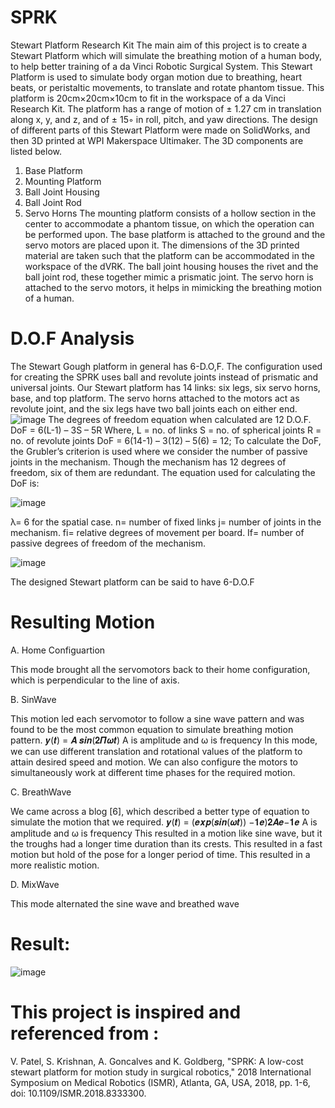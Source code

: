 # SPRK
Stewart Platform Research Kit
The main aim of this project is to create a Stewart Platform which will simulate the breathing motion of a human body, to help better training of a da Vinci Robotic Surgical System.
This Stewart Platform is used to simulate body organ motion due to breathing, heart beats, or peristaltic movements, to translate and rotate phantom tissue. This platform is 20cm×20cm×10cm to fit in the workspace of a da Vinci Research Kit. The platform has a range of motion of ± 1.27 cm in translation along x, y, and z, and of ± 15◦ in roll, pitch, and yaw directions. 
The design of different parts of this Stewart Platform were made on SolidWorks, and then 3D printed at WPI Makerspace Ultimaker. The 3D components are listed below. 
1. Base Platform 
2. Mounting Platform 
3. Ball Joint Housing 
4. Ball Joint Rod 
5. Servo Horns 
The mounting platform consists of a hollow section in the center to accommodate a phantom tissue, on which the operation can be performed upon. The base platform is attached to the ground and the servo motors are placed upon it. The dimensions of the 3D printed material are taken such that the platform can be accommodated in the workspace of the dVRK. The ball joint housing houses the rivet and the ball joint rod, these together mimic a prismatic joint. The servo horn is attached to the servo motors, it helps in mimicking the breathing motion of a human.
# D.O.F Analysis
The Stewart Gough platform in general has 6-D.O,F. The configuration used for creating the SPRK uses ball and revolute joints instead of prismatic and universal joints. Our Stewart platform has 14 links: six legs, six servo horns, base, and top platform. The servo horns attached to the motors act as revolute joint, and the six legs have two ball joints each on either end.
![image](https://user-images.githubusercontent.com/64325043/228122471-a39001ab-7322-4fd1-8446-6371ea274303.png)
The degrees of freedom equation when calculated are 12 D.O.F.
DoF = 6(L-1) – 3S – 5R
Where,
L = no. of links
S = no. of spherical joints
R = no. of revolute joints
DoF = 6(14-1) – 3(12) – 5(6) = 12;
To calculate the DoF, the Grubler’s criterion is used where we consider the number of passive joints in the mechanism.
Though the mechanism has 12 degrees of freedom, six of them are redundant. The equation used for calculating the DoF is:

![image](https://user-images.githubusercontent.com/64325043/228122689-c1150b28-f33b-46aa-9c3b-525eac845377.png)

λ= 6 for the spatial case.
n= number of fixed links
j= number of joints in the mechanism.
fi= relative degrees of movement per board.
If= number of passive degrees of freedom of the mechanism.

![image](https://user-images.githubusercontent.com/64325043/228122757-ae9f7210-a066-48a6-962d-06cafe86faf9.png)

The designed Stewart platform can be said to have 6-D.O.F

# Resulting Motion

A. Home Configuartion

This mode brought all the servomotors back to their home configuration, which is perpendicular to the line of axis.

B. SinWave

This motion led each servomotor to follow a sine wave pattern and was found to be the most common equation to simulate breathing motion pattern.
𝒚(𝒕) = 𝑨 𝒔𝒊𝒏(𝟐𝜫𝝎𝒕) 
A is amplitude and ω is frequency
In this mode, we can use different translation and rotational values of the platform to attain desired speed and motion. We can also configure the motors to simultaneously work at different time phases for the required motion.

C. BreathWave

We came across a blog [6], which described a better type of 
equation to simulate the motion that we required.
𝒚(𝒕) = (𝒆𝒙𝒑(𝒔𝒊𝒏(𝝎𝒕)) −𝟏𝒆)𝟐𝑨𝒆−𝟏𝒆
A is amplitude and ω is frequency
This resulted in a motion like sine wave, but it the troughs had a longer time duration than its crests. This resulted in a fast motion but hold of the pose for a longer period of time. This resulted in a more realistic motion.

D. MixWave

This mode alternated the sine wave and breathed wave

# Result: 

![image](https://user-images.githubusercontent.com/64325043/228123024-a62bc60d-f102-4641-a0df-7c6f2874bcf0.png)


# This project is inspired and referenced from : 
V. Patel, S. Krishnan, A. Goncalves and K. Goldberg, "SPRK: A low-cost stewart platform for motion study in surgical robotics," 2018 International Symposium on Medical Robotics (ISMR), Atlanta, GA, USA, 2018, pp. 1-6, doi: 10.1109/ISMR.2018.8333300.
